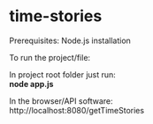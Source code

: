 # time-stories

Prerequisites:
Node.js installation

To run the project/file:

In project root folder just run: <br>
<b>node app.js</b>

In the browser/API software: <br>
http://localhost:8080/getTimeStories
